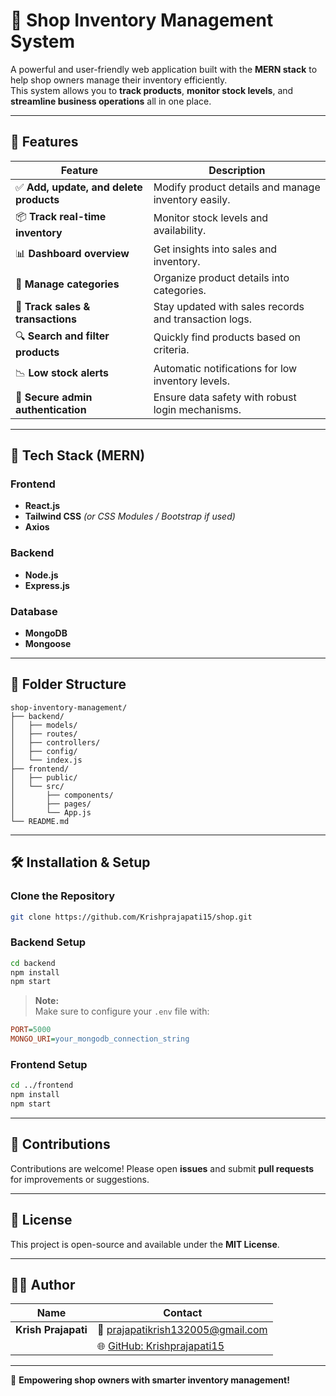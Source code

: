 # 🛒 **Shop Inventory Management System**

A powerful and user-friendly web application built with the **MERN stack** to help shop owners manage their inventory efficiently.  
This system allows you to **track products**, **monitor stock levels**, and **streamline business operations** all in one place.

---

## 📌 **Features**

| **Feature**                       | **Description**                                      |
|-----------------------------------|----------------------------------------------------|
| ✅ **Add, update, and delete products** | Modify product details and manage inventory easily. |
| 📦 **Track real-time inventory** | Monitor stock levels and availability.             |
| 📊 **Dashboard overview**        | Get insights into sales and inventory.             |
| 🧾 **Manage categories**         | Organize product details into categories.          |
| 🛒 **Track sales & transactions** | Stay updated with sales records and transaction logs. |
| 🔍 **Search and filter products** | Quickly find products based on criteria.           |
| 📉 **Low stock alerts**          | Automatic notifications for low inventory levels.  |
| 🔐 **Secure admin authentication** | Ensure data safety with robust login mechanisms.   |

---

## 🧰 **Tech Stack (MERN)**

### **Frontend**
- **React.js**
- **Tailwind CSS** *(or CSS Modules / Bootstrap if used)*  
- **Axios**

### **Backend**
- **Node.js**
- **Express.js**

### **Database**
- **MongoDB**
- **Mongoose**

---

## 📁 **Folder Structure**

```plaintext
shop-inventory-management/
├── backend/
│   ├── models/
│   ├── routes/
│   ├── controllers/
│   ├── config/
│   └── index.js
├── frontend/
│   ├── public/
│   └── src/
│       ├── components/
│       ├── pages/
│       └── App.js
└── README.md
```

---

## 🛠 **Installation & Setup**

### **Clone the Repository**

```bash
git clone https://github.com/Krishprajapati15/shop.git
```

### **Backend Setup**

```bash
cd backend
npm install
npm start
```

> **Note:**  
> Make sure to configure your `.env` file with:

```ini
PORT=5000
MONGO_URI=your_mongodb_connection_string
```

### **Frontend Setup**

```bash
cd ../frontend
npm install
npm start
```

---

## 🙌 **Contributions**

Contributions are welcome! Please open **issues** and submit **pull requests** for improvements or suggestions.

---

## 📄 **License**

This project is open-source and available under the **MIT License**.

---

## 👨‍💻 **Author**

| **Name**          | **Contact**                           |
|--------------------|---------------------------------------|
| **Krish Prajapati** | 📧 prajapatikrish132005@gmail.com    |
|                    | 🌐 [GitHub: Krishprajapati15](https://github.com/Krishprajapati15) |

---

🌟 **Empowering shop owners with smarter inventory management!**
